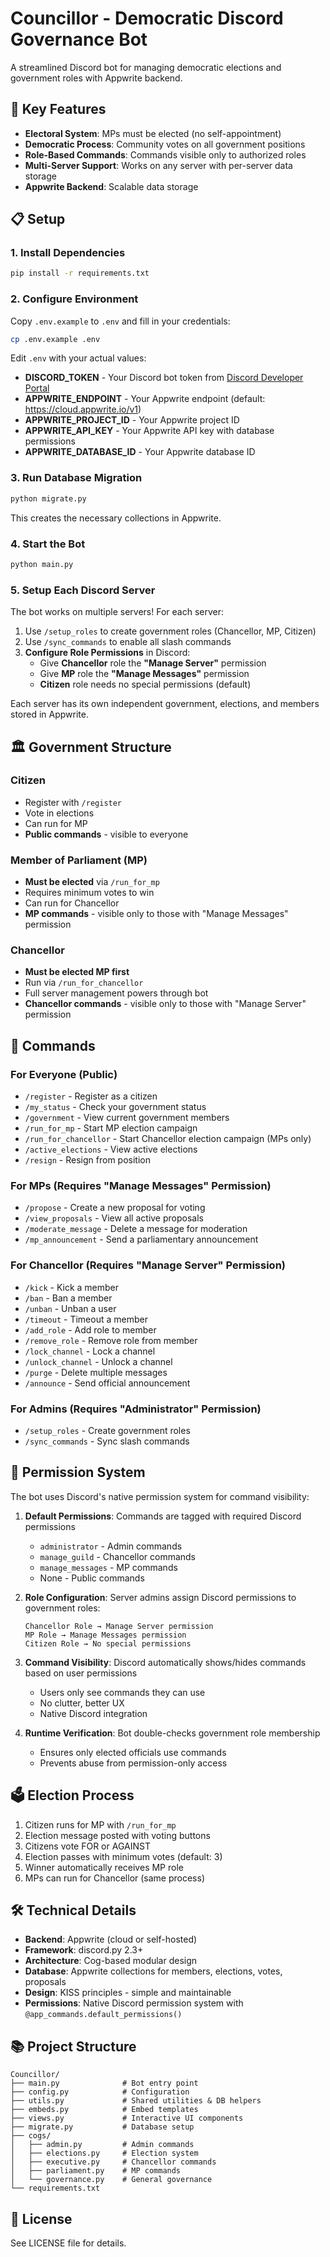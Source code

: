 # Councillor - Democratic Discord Governance Bot

A streamlined Discord bot for managing democratic elections and government roles with Appwrite backend.

## 🎯 Key Features

- **Electoral System**: MPs must be elected (no self-appointment)
- **Democratic Process**: Community votes on all government positions
- **Role-Based Commands**: Commands visible only to authorized roles
- **Multi-Server Support**: Works on any server with per-server data storage
- **Appwrite Backend**: Scalable data storage

## 📋 Setup

### 1. Install Dependencies
```bash
pip install -r requirements.txt
```

### 2. Configure Environment
Copy `.env.example` to `.env` and fill in your credentials:
```bash
cp .env.example .env
```

Edit `.env` with your actual values:
- **DISCORD_TOKEN** - Your Discord bot token from [Discord Developer Portal](https://discord.com/developers/applications)
- **APPWRITE_ENDPOINT** - Your Appwrite endpoint (default: https://cloud.appwrite.io/v1)
- **APPWRITE_PROJECT_ID** - Your Appwrite project ID
- **APPWRITE_API_KEY** - Your Appwrite API key with database permissions
- **APPWRITE_DATABASE_ID** - Your Appwrite database ID

### 3. Run Database Migration
```bash
python migrate.py
```

This creates the necessary collections in Appwrite.

### 4. Start the Bot
```bash
python main.py
```

### 5. Setup Each Discord Server
The bot works on multiple servers! For each server:

1. Use `/setup_roles` to create government roles (Chancellor, MP, Citizen)
2. Use `/sync_commands` to enable all slash commands
3. **Configure Role Permissions** in Discord:
   - Give **Chancellor** role the **"Manage Server"** permission
   - Give **MP** role the **"Manage Messages"** permission
   - **Citizen** role needs no special permissions (default)

Each server has its own independent government, elections, and members stored in Appwrite.

## 🏛️ Government Structure

### Citizen
- Register with `/register`
- Vote in elections
- Can run for MP
- **Public commands** - visible to everyone

### Member of Parliament (MP)
- **Must be elected** via `/run_for_mp`
- Requires minimum votes to win
- Can run for Chancellor
- **MP commands** - visible only to those with "Manage Messages" permission

### Chancellor
- **Must be elected MP first**
- Run via `/run_for_chancellor`
- Full server management powers through bot
- **Chancellor commands** - visible only to those with "Manage Server" permission

## 📜 Commands

### For Everyone (Public)
- `/register` - Register as a citizen
- `/my_status` - Check your government status
- `/government` - View current government members
- `/run_for_mp` - Start MP election campaign
- `/run_for_chancellor` - Start Chancellor election campaign (MPs only)
- `/active_elections` - View active elections
- `/resign` - Resign from position

### For MPs (Requires "Manage Messages" Permission)
- `/propose` - Create a new proposal for voting
- `/view_proposals` - View all active proposals
- `/moderate_message` - Delete a message for moderation
- `/mp_announcement` - Send a parliamentary announcement

### For Chancellor (Requires "Manage Server" Permission)
- `/kick` - Kick a member
- `/ban` - Ban a member
- `/unban` - Unban a user
- `/timeout` - Timeout a member
- `/add_role` - Add role to member
- `/remove_role` - Remove role from member
- `/lock_channel` - Lock a channel
- `/unlock_channel` - Unlock a channel
- `/purge` - Delete multiple messages
- `/announce` - Send official announcement

### For Admins (Requires "Administrator" Permission)
- `/setup_roles` - Create government roles
- `/sync_commands` - Sync slash commands

## 🔐 Permission System

The bot uses Discord's native permission system for command visibility:

1. **Default Permissions**: Commands are tagged with required Discord permissions
   - `administrator` - Admin commands
   - `manage_guild` - Chancellor commands
   - `manage_messages` - MP commands
   - None - Public commands

2. **Role Configuration**: Server admins assign Discord permissions to government roles:
   ```
   Chancellor Role → Manage Server permission
   MP Role → Manage Messages permission
   Citizen Role → No special permissions
   ```

3. **Command Visibility**: Discord automatically shows/hides commands based on user permissions
   - Users only see commands they can use
   - No clutter, better UX
   - Native Discord integration

4. **Runtime Verification**: Bot double-checks government role membership
   - Ensures only elected officials use commands
   - Prevents abuse from permission-only access

## 🗳️ Election Process

1. Citizen runs for MP with `/run_for_mp`
2. Election message posted with voting buttons
3. Citizens vote FOR or AGAINST
4. Election passes with minimum votes (default: 3)
5. Winner automatically receives MP role
6. MPs can run for Chancellor (same process)

## 🛠️ Technical Details

- **Backend**: Appwrite (cloud or self-hosted)
- **Framework**: discord.py 2.3+
- **Architecture**: Cog-based modular design
- **Database**: Appwrite collections for members, elections, votes, proposals
- **Design**: KISS principles - simple and maintainable
- **Permissions**: Native Discord permission system with `@app_commands.default_permissions()`

## 📚 Project Structure

```
Councillor/
├── main.py              # Bot entry point
├── config.py            # Configuration
├── utils.py             # Shared utilities & DB helpers
├── embeds.py            # Embed templates
├── views.py             # Interactive UI components
├── migrate.py           # Database setup
├── cogs/
│   ├── admin.py         # Admin commands
│   ├── elections.py     # Election system
│   ├── executive.py     # Chancellor commands
│   ├── parliament.py    # MP commands
│   └── governance.py    # General governance
└── requirements.txt
```

## 📝 License

See LICENSE file for details.
